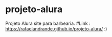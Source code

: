 # projeto-alura
Projeto Alura site para barbearia.
#Link : https://rafaelandrande.github.io/projeto-alura/ :)
